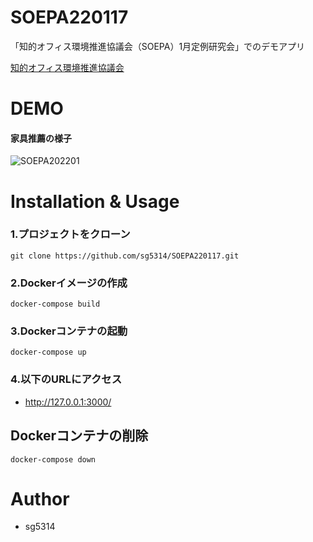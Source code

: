 # SOEPA220117
「知的オフィス環境推進協議会（SOEPA）1月定例研究会」でのデモアプリ

[知的オフィス環境推進協議会](http://mwind.jp/soepa/index.html)

# DEMO
#### 家具推薦の様子
![SOEPA202201](https://user-images.githubusercontent.com/88835817/170429369-e2beb82d-e354-4fea-9911-7d9099258f4a.gif)

# Installation & Usage

### 1.プロジェクトをクローン

    git clone https://github.com/sg5314/SOEPA220117.git

### 2.Dockerイメージの作成

    docker-compose build

### 3.Dockerコンテナの起動

    docker-compose up

### 4.以下のURLにアクセス

* http://127.0.0.1:3000/


## Dockerコンテナの削除

    docker-compose down

 
# Author

* sg5314

